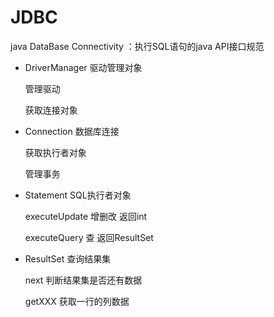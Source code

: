 # JDBC

java DataBase Connectivity ：执行SQL语句的java API接口规范

* DriverManager  驱动管理对象

  管理驱动

  获取连接对象

* Connection 数据库连接

  获取执行者对象

  管理事务

* Statement   SQL执行者对象

  executeUpdate 	增删改  返回int

  executeQuery       查          返回ResultSet

* ResultSet     查询结果集

  next 判断结果集是否还有数据

  getXXX 获取一行的列数据

